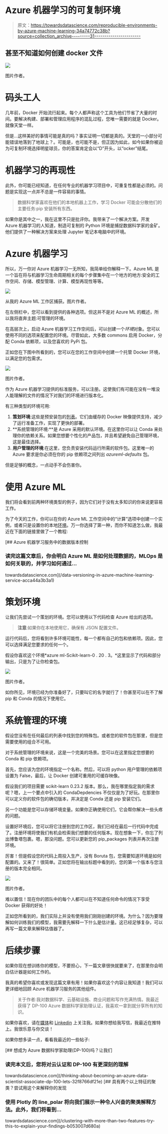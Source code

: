# Azure 机器学习的可复制环境

> 原文：<https://towardsdatascience.com/reproducible-environments-by-azure-machine-learning-34a74772c38b?source=collection_archive---------31----------------------->

## 甚至不知道如何创建 docker 文件

![](img/f41342db4c51d0295ee065cdc7588e46.png)

图片作者。

# 码头工人

几年前，Docker 开始流行起来。每个人都声称这个工具为他们节省了大量的时间。要解决构建、部署和管理应用程序的混乱过程，您唯一需要的就是 Docker。就像天堂一样。

但是…这样美好的事情可能是真的吗？事实证明一切都是真的。天堂的一小部分可能错误地落到了地球上？。可能是，也可能不是，但正因为如此，如今如果你被迫为可复制环境选择明星球员，你的答案肯定会以“D”开头，以“ocker”结尾。

# 机器学习的再现性

此外，你可能已经知道，在任何专业的机器学习项目中，可重复性都是必须的。问题是实现这一点并不总是一件容易的事情。

> 数据科学家喜欢在他们的本地机器上工作，学习 Docker 可能会分散他们的主要任务:pip 安装所有东西。

如果你是其中之一，我在这里不只是批评你。我带来了一个解决方案。开发 Azure 机器学习的人知道，制造可复制的 Python 环境是捕捉数据科学家的金矿。他们提供了一种解决方案来处理 Jupyter 笔记本电脑中的环境。

# Azure 机器学习

所以，万一你对 Azure 机器学习一无所知，我简单给你解释一下。Azure ML 是一个旨在将与机器学习生命周期相关的每个步骤集中在一个地方的地方:安全的工作空间、存储、模型管理、计算、模型再现性等等。

![](img/b83e53d459d790c401a24b56d2f66fd3.png)

从我的 Azure ML 工作区捕获。图片作者。

在左侧栏中，您可以看到提供的各种选项。但这并不是对 Azure ML 的概述，所以我将直奔主题:可管理的环境。

在高层次上，启动 Azure 机器学习工作空间后，可以创建一个*环境*对象。您可以使用不同的选项来配置您的环境。尽管如此，大多数 commons 启用 Docker，分配 Conda 依赖项，以及您喜欢的 PyPi 包。

正如您在下图中所看到的，您可以在您的工作空间中创建一个托管 Docker 环境，以满足您的包需求。

![](img/b60a69cb334e530d640b0d90e48c877d.png)

图片作者。

作为 Azure 机器学习提供的标准服务，可以注册。这使我们有可能在没有一堆没人能理解的文件的情况下对我们的环境进行版本化。

有三种类型的环境可用:

1.  **策划环境**:这些是预安装包的[列表](https://docs.microsoft.com/en-us/azure/machine-learning/resource-curated-environments)。它们由缓存的 Docker 映像提供支持，减少了运行准备工作，实现了更快的部署。
2.  **系统管理的环境:**是 Azure 采用的默认环境。在这里你可以让 Conda 来处理你的依赖关系。如果您想要个性化的产品包，并且希望避免自己管理环境，这是最佳选择。
3.  **用户管理的环境**:在这里，您负责安装代码运行所需的软件包。这里唯一的 Azure 要求是你必须在你的 pip 依赖项之间列出 *azureml-defaults* 包。

但是足够的概念，一点动手不会伤害你。

# 使用 Azure ML

我们将会看到前两种环境类型的例子，因为它们对于没有太多知识的你来说更容易工作。

为了今天的工作，你可以在你的 Azure ML 工作空间中的“计算”选项中创建一个实例，或者只是设置你的本地[环境](https://docs.microsoft.com/en-us/azure/machine-learning/how-to-configure-environment)。万一你选择了第一种，而你不知道怎么做，我最近在下面的链接里做了一个教程:

[](/data-versioning-in-azure-machine-learning-service-acca44a3b3a1) [## Azure 机器学习服务中的数据版本控制

### 读完这篇文章后，你会明白 Azure ML 是如何处理数据的，MLOps 是如何关联的，并学习如何通过…

towardsdatascience.com](/data-versioning-in-azure-machine-learning-service-acca44a3b3a1) 

# **策划环境**

让我们先尝试一个策划的环境。您可以使用以下代码检查 Azure 给出的选项。

> **注意**:如果你在本地使用它，确保有 JSON 配置文件。

运行代码后，您将看到许多环境可能性，每一个都有自己的包和依赖项。因此，您可以选择满足您要求的任何一个。

假设你喜欢这个环境*azure ml-Scikit-learn-0 . 20 . 3。*这里显示了代码和部分输出，只是为了让你检查包。

![](img/1ee39d6f58cf01f2d3f30116f8ce61b7.png)

图片作者。

如你所见，环境已经为你准备好了，只要叫它的名字就行了！你甚至可以在不了解 pip 和 Conda 的情况下使用它。

# **系统管理的环境**

假设您没有在任何最后的列表中找到您的特殊包。或者您的软件包在那里，但是您需要使用的组合不可用。

对于系统管理的环境来说，这是一个完美的场景。您可以在这里指定您想要的 Conda 和 pip 依赖项。

首先，您应该为您的环境指定一个名称。然后，可以将 python 用户管理的依赖项设置为 False，最后，让 Docker 创建可重用的可缓存映像。

假设我们的项目需要 scikit-learn 0.23.2 版本。那么，我在哪里指定我的需求呢？嗯，上一个要点中引入的 CondaDepdencies 不仅仅是为了好玩。在那里你可以定义你的软件包的确切版本，并决定是 Conda 还是 pip 安装它们。

另一个功能是您可以存储环境变量。如果你正确使用它们，它会帮你解决一些头疼的问题。

设置好环境后，您可以将它注册到您的工作区，我们已经在最后一行代码中完成了。注册环境将使我们有机会检索我们想要的任何版本。现在想象一下，你忘了列出博鲁塔包裹。嗯，那没问题。您可以更新您的 pip_packages 列表并再次注册环境。

厉害！但是假设您的代码上周投入生产，没有 Boruta 包，您需要知道环境是如何配置的。又来了！很简单。正如您将在输出标题中看到的，您的第一个版本与您注册的版本完全相同。

![](img/754f7159223907deaa9227bbf4cfce49.png)

图片作者。

难以置信！现在你的团队中的每个人都可以在不知道任何命令的情况下享受 Docker 获得的好处！

正如您所看到的，我们实际上并没有使用我们刚刚创建的环境。为什么？因为要理解如何训练我们的模型，我需要先解释一下什么是估计量。这已经足够复杂，可以再写一篇文章来解释估值器了。

# 后续步骤

如果你现在想训练你的模型，不要担心，下一篇文章很快就要来了，在那里你会明白估计器是如何工作的。

我真的希望你喜欢或发现这篇文章有用！如果你喜欢这个内容让我知道！我们可以更详细地回顾 Azure 机器学习服务的其他组件。

> 关于作者:我对数据科学、云基础设施、商业问题和写作充满热情。我最近获得了 DP-100 Azure 数据科学家助理认证，我喜欢一拿到就分享所有的知识。

如果你喜欢，请在[媒体](https://medium.com/@maletelier)和 [Linkedin](http://www.linkedin.com/in/maletelier) 上关注我。如果你想给我写信，我最近在推特上。我很乐意与你交谈！

如果你想多读一点，看看我最近的一些帖子:

[](/thinking-about-becoming-an-azure-data-scientist-associate-dp-100-lets-32f8766df21e) [## 想成为 Azure 数据科学家助理(DP-100)吗？让我们

### 读完本文后，您将对云认证和 DP-100 有更深刻的理解

towardsdatascience.com](/thinking-about-becoming-an-azure-data-scientist-associate-dp-100-lets-32f8766df21e) [](/clustering-with-more-than-two-features-try-this-to-explain-your-findings-b053007d680a) [## 具有两个以上特征的聚类？尝试用这个来解释你的发现

### 使用 Plotly 的 line_polar 将向我们展示一种令人兴奋的聚类解释方法。此外，我们将看到…

towardsdatascience.com](/clustering-with-more-than-two-features-try-this-to-explain-your-findings-b053007d680a)